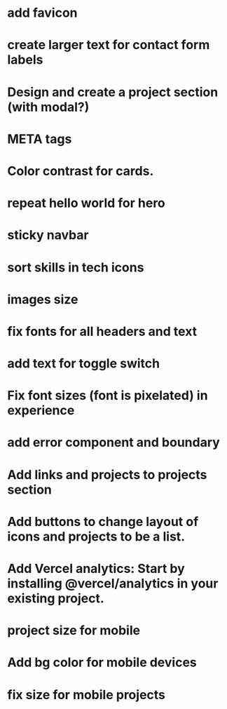 # add favicon

# create larger text for contact form labels

# Design and create a project section (with modal?)

# META tags

# Color contrast for cards.

# repeat hello world for hero

# sticky navbar

# sort skills in tech icons

# images size

# fix fonts for all headers and text

# add text for toggle switch

# Fix font sizes (font is pixelated) in experience

# add error component and boundary

# Add links and projects to projects section

# Add buttons to change layout of icons and projects to be a list.

# Add Vercel analytics: Start by installing @vercel/analytics in your existing project.

# project size for mobile

# Add bg color for mobile devices

# fix size for mobile projects

